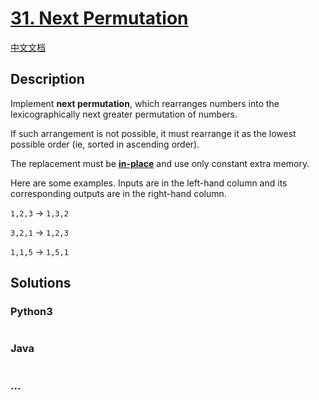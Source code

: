 # [31. Next Permutation](https://leetcode.com/problems/next-permutation)

[中文文档](/solution/0000-0099/0031.Next%20Permutation/README.md)

## Description
<p>Implement <strong>next permutation</strong>, which rearranges numbers into the lexicographically next greater permutation of numbers.</p>



<p>If such arrangement is not possible, it must rearrange it as the lowest possible order (ie, sorted in ascending order).</p>



<p>The replacement must be <strong><a href="http://en.wikipedia.org/wiki/In-place_algorithm" target="_blank">in-place</a></strong> and use only constant&nbsp;extra memory.</p>



<p>Here are some examples. Inputs are in the left-hand column and its corresponding outputs are in the right-hand column.</p>



<p><code>1,2,3</code> &rarr; <code>1,3,2</code><br />

<code>3,2,1</code> &rarr; <code>1,2,3</code><br />

<code>1,1,5</code> &rarr; <code>1,5,1</code></p>




## Solutions


<!-- tabs:start -->

### **Python3**

```python

```

### **Java**

```java

```

### **...**
```

```

<!-- tabs:end -->